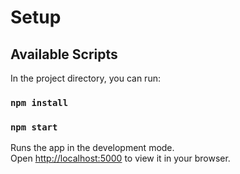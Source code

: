 # Setup

## Available Scripts

In the project directory, you can run:

### `npm install`

### `npm start`

Runs the app in the development mode.\
Open [http://localhost:5000](http://localhost:5000) to view it in your browser.
